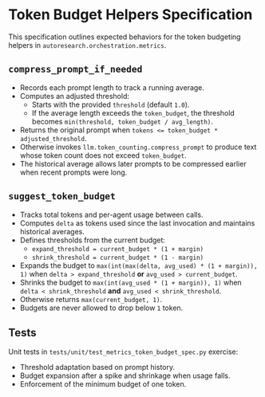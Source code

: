 # Token Budget Helpers Specification

This specification outlines expected behaviors for the token budgeting helpers in `autoresearch.orchestration.metrics`.

## `compress_prompt_if_needed`
- Records each prompt length to track a running average.
- Computes an adjusted threshold:
  - Starts with the provided `threshold` (default `1.0`).
  - If the average length exceeds the `token_budget`, the threshold becomes `min(threshold, token_budget / avg_length)`.
- Returns the original prompt when `tokens <= token_budget * adjusted_threshold`.
- Otherwise invokes `llm.token_counting.compress_prompt` to produce text whose token count does not exceed `token_budget`.
- The historical average allows later prompts to be compressed earlier when recent prompts were long.

## `suggest_token_budget`
- Tracks total tokens and per-agent usage between calls.
- Computes `delta` as tokens used since the last invocation and maintains historical averages.
- Defines thresholds from the current budget:
  - `expand_threshold = current_budget * (1 + margin)`
  - `shrink_threshold = current_budget * (1 - margin)`
- Expands the budget to `max(int(max(delta, avg_used) * (1 + margin)), 1)` when `delta > expand_threshold` **or** `avg_used > current_budget`.
- Shrinks the budget to `max(int(avg_used * (1 + margin)), 1)` when `delta < shrink_threshold` **and** `avg_used < shrink_threshold`.
- Otherwise returns `max(current_budget, 1)`.
- Budgets are never allowed to drop below `1` token.

## Tests
Unit tests in `tests/unit/test_metrics_token_budget_spec.py` exercise:
- Threshold adaptation based on prompt history.
- Budget expansion after a spike and shrinkage when usage falls.
- Enforcement of the minimum budget of one token.
